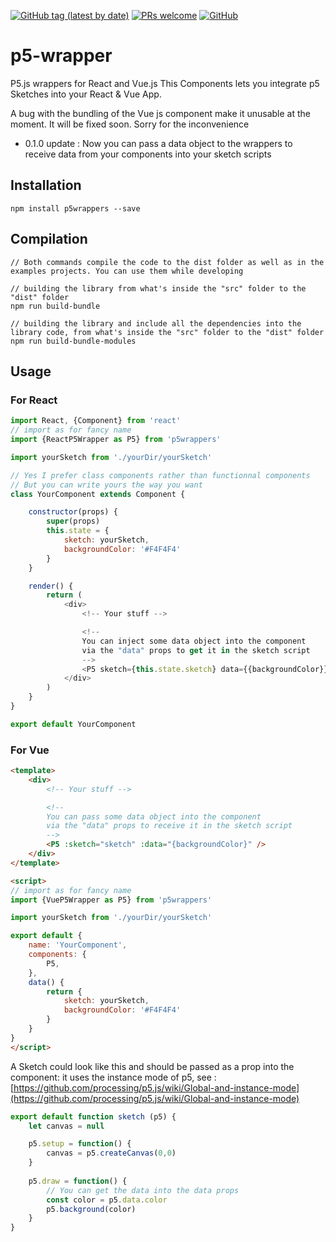 [![GitHub tag (latest by date)](https://img.shields.io/github/v/tag/xLeDocteurx/p5wrappers)](https://www.npmjs.com/package/p5wrappers)
[![PRs welcome](https://img.shields.io/badge/PRs-welcome-ff69b4.svg)](https://github.com/xLeDocteurx/p5wrappers/pulls)
[![GitHub](https://img.shields.io/github/license/xLeDocteurx/p5wrappers)](https://github.com/xLeDocteurx/p5wrappers/pulls)

# p5-wrapper

P5.js wrappers for React and Vue.js 
This Components lets you integrate p5 Sketches into your React & Vue App.

A bug with the bundling of the Vue js component make it unusable at the moment.
It will be fixed soon. Sorry for the inconvenience

- 0.1.0 update : Now you can pass a data object to the wrappers to receive data from your components into your sketch scripts

## Installation
```
npm install p5wrappers --save
```
## Compilation
```
// Both commands compile the code to the dist folder as well as in the examples projects. You can use them while developing

// building the library from what's inside the "src" folder to the "dist" folder
npm run build-bundle

// building the library and include all the dependencies into the library code, from what's inside the "src" folder to the "dist" folder
npm run build-bundle-modules
```


## Usage

### For React
```javascript
import React, {Component} from 'react'
// import as for fancy name
import {ReactP5Wrapper as P5} from 'p5wrappers'

import yourSketch from './yourDir/yourSketch'

// Yes I prefer class components rather than functionnal components
// But you can write yours the way you want
class YourComponent extends Component {

    constructor(props) {
        super(props)
        this.state = {
            sketch: yourSketch,
            backgroundColor: '#F4F4F4'
        }
    }

    render() {
        return (
            <div>
                <!-- Your stuff -->

                <!-- 
                You can inject some data object into the component 
                via the "data" props to get it in the sketch script
                -->
                <P5 sketch={this.state.sketch} data={{backgroundColor}} />
            </div>
        )
    }
}

export default YourComponent
```

### For Vue
```html
<template>
    <div>
        <!-- Your stuff -->

        <!-- 
        You can pass some data object into the component 
        via the "data" props to receive it in the sketch script
        -->
        <P5 :sketch="sketch" :data="{backgroundColor}" />
    </div>
</template>

<script>
// import as for fancy name
import {VueP5Wrapper as P5} from 'p5wrappers'

import yourSketch from './yourDir/yourSketch'

export default {
    name: 'YourComponent',
    components: {
        P5,
    },
    data() {
        return {
            sketch: yourSketch,
            backgroundColor: '#F4F4F4'
        }
    }
}
</script>
```

A Sketch could look like this and should be passed as a prop into the component:
it uses the instance mode of p5, see : [https://github.com/processing/p5.js/wiki/Global-and-instance-mode](https://github.com/processing/p5.js/wiki/Global-and-instance-mode)
```javascript
export default function sketch (p5) {
    let canvas = null

    p5.setup = function() {
        canvas = p5.createCanvas(0,0)
    }
  
    p5.draw = function() {
        // You can get the data into the data props
        const color = p5.data.color
        p5.background(color)
    }
}
```
